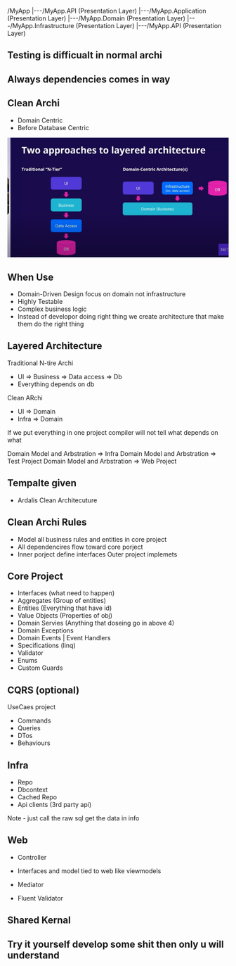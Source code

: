 /MyApp
|---/MyApp.API                          (Presentation Layer)
|---/MyApp.Application                (Presentation Layer)
|---/MyApp.Domain                (Presentation Layer)
|---/MyApp.Infrastructure                (Presentation Layer)
|---/MyApp.API                (Presentation Layer)

## Testing is difficualt in normal archi 
## Always dependencies comes in way 

## Clean Archi
- Domain Centric
- Before Database Centric

![Alt text](Images/cleanvstirearchi.png)


## When Use 
- Domain-Driven Design focus on domain not infrastructure
- Highly Testable
- Complex business logic
- Instead of developor doing right thing we create architecture that make them do the right thing

## Layered Architecture

Traditional N-tire Archi
- UI => Business => Data access => Db
- Everything depends on db

Clean ARchi
- UI => Domain
- Infra => Domain

If we put everything in one project compiler will not tell what depends on what 

Domain Model and Arbstration => Infra
Domain Model and Arbstration => Test Project
Domain Model and Arbstration => Web Project

## Tempalte given 
- Ardalis Clean Architecuture

## Clean Archi Rules
- Model all business rules and entities in core project
- All dependencires flow toward core porject
- Inner porject define interfaces 
Outer project implemets

## Core Project
- Interfaces (what need to happen)
- Aggregates (Group of entities)
- Entities (Everything that have id)
- Value Objects (Properties of obj)
- Domain Servies (Anything that doseing go in above 4)
- Domain Exceptions
- Domain Events  | Event Handlers
- Specifications (linq)
- Validator
- Enums
- Custom Guards

## CQRS (optional)
UseCaes project 
- Commands
- Queries
- DTos
- Behaviours

## Infra
- Repo
- Dbcontext
- Cached Repo
- Api clients (3rd party api)

Note -  just call the raw sql get the data in info

## Web 
- Controller
- Interfaces and model tied to web like viewmodels
 

 - Mediator
 - Fluent Validator
 
 ## Shared Kernal 

 ## Try it yourself develop some shit then only u will understand 







